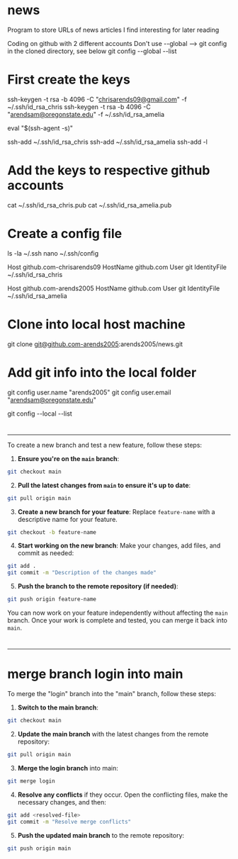 # news
Program to store URLs of news articles I find interesting for later reading

Coding on github with 2 different accounts
Don't use --global  --> git config in the cloned directory, see below
git config --global --list


# First create the keys
ssh-keygen -t rsa -b 4096 -C "chrisarends09@gmail.com" -f ~/.ssh/id_rsa_chris
ssh-keygen -t rsa -b 4096 -C "arendsam@oregonstate.edu" -f ~/.ssh/id_rsa_amelia

eval "$(ssh-agent -s)"

ssh-add ~/.ssh/id_rsa_chris
ssh-add ~/.ssh/id_rsa_amelia
ssh-add -l

# Add the keys to respective github accounts
cat ~/.ssh/id_rsa_chris.pub
cat ~/.ssh/id_rsa_amelia.pub

# ################################################
# Create a config file
ls -la ~/.ssh
nano ~/.ssh/config

Host github.com-chrisarends09
    HostName github.com
    User git
    IdentityFile ~/.ssh/id_rsa_chris

Host github.com-arends2005
    HostName github.com
    User git
    IdentityFile ~/.ssh/id_rsa_amelia
# ###############################################

# Clone into local host machine
git clone git@github.com-arends2005:arends2005/news.git
# Add git info into the local folder
git config user.name "arends2005"
git config user.email "arendsam@oregonstate.edu"

git config --local --list

# 

---

To create a new branch and test a new feature, follow these steps:

1. **Ensure you're on the `main` branch**:

```bash
git checkout main
```

2. **Pull the latest changes from `main` to ensure it's up to date**:

```bash
git pull origin main
```

3. **Create a new branch for your feature**:
Replace `feature-name` with a descriptive name for your feature.

```bash
git checkout -b feature-name
```

4. **Start working on the new branch**:
Make your changes, add files, and commit as needed:

```bash
git add .
git commit -m "Description of the changes made"
```

5. **Push the branch to the remote repository (if needed)**:

```bash
git push origin feature-name
```


You can now work on your feature independently without affecting the `main` branch. Once your work is complete and tested, you can merge it back into `main`.

# 

---

# merge branch login into main

To merge the "login" branch into the "main" branch, follow these steps:

1. **Switch to the main branch**:

```bash
git checkout main
```

2. **Update the main branch** with the latest changes from the remote repository:

```bash
git pull origin main
```

3. **Merge the login branch** into main:

```bash
git merge login
```

4. **Resolve any conflicts** if they occur. Open the conflicting files, make the necessary changes, and then:

```bash
git add <resolved-file>
git commit -m "Resolve merge conflicts"
```

5. **Push the updated main branch** to the remote repository:

```bash
git push origin main
```
